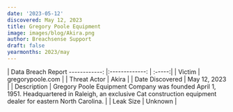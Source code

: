 ```yaml
---
date: '2023-05-12'
discovered: May 12, 2023
title: Gregory Poole Equipment
image: images/blog/Akira.png
author: Breachsense Support
draft: false
yearmonths: 2023/may
---
```



| Data Breach Report
------------:     |:-------------:    | :-----:|
| Victim      | gregorypoole.com      | 
| Threat Actor      | Akira      | 
| Date Discovered      | May 12, 2023      | 
| Description      | Gregory Poole Equipment Company was founded April 1, 1951. Headquartered in Raleigh, an exclusive Cat construction equipment dealer for eastern North Carolina.      | 
| Leak Size      | Unknown      | 

